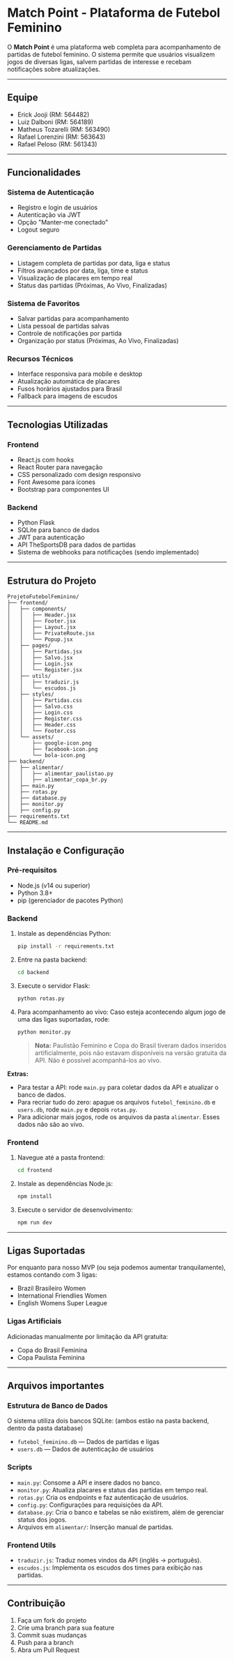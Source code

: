 # Match Point - Plataforma de Futebol Feminino

O **Match Point** é uma plataforma web completa para acompanhamento de partidas de futebol feminino. O sistema permite que usuários visualizem jogos de diversas ligas, salvem partidas de interesse e recebam notificações sobre atualizações.

---

## Equipe

- Erick Jooji (RM: 564482)
- Luiz Dalboni (RM: 564189)
- Matheus Tozarelli (RM: 563490)
- Rafael Lorenzini (RM: 563643)
- Rafael Peloso (RM: 561343)

---

## Funcionalidades

### Sistema de Autenticação
- Registro e login de usuários
- Autenticação via JWT
- Opção "Manter-me conectado"
- Logout seguro

### Gerenciamento de Partidas
- Listagem completa de partidas por data, liga e status
- Filtros avançados por data, liga, time e status
- Visualização de placares em tempo real
- Status das partidas (Próximas, Ao Vivo, Finalizadas)

### Sistema de Favoritos
- Salvar partidas para acompanhamento
- Lista pessoal de partidas salvas
- Controle de notificações por partida
- Organização por status (Próximas, Ao Vivo, Finalizadas)

### Recursos Técnicos
- Interface responsiva para mobile e desktop
- Atualização automática de placares
- Fusos horários ajustados para Brasil
- Fallback para imagens de escudos

---

## Tecnologias Utilizadas

### Frontend
- React.js com hooks
- React Router para navegação
- CSS personalizado com design responsivo
- Font Awesome para ícones
- Bootstrap para componentes UI

### Backend
- Python Flask
- SQLite para banco de dados
- JWT para autenticação
- API TheSportsDB para dados de partidas
- Sistema de webhooks para notificações (sendo implementado)

---

## Estrutura do Projeto

```
ProjetoFutebolFeminino/
├── frontend/
│   ├── components/
│   │   ├── Header.jsx
│   │   ├── Footer.jsx
│   │   ├── Layout.jsx
│   │   ├── PrivateRoute.jsx
│   │   └── Popup.jsx
│   ├── pages/
│   │   ├── Partidas.jsx
│   │   ├── Salvo.jsx
│   │   ├── Login.jsx
│   │   └── Register.jsx
│   ├── utils/
│   │   ├── traduzir.js
│   │   └── escudos.js
│   ├── styles/
│   │   ├── Partidas.css
│   │   ├── Salvo.css
│   │   ├── Login.css
│   │   ├── Register.css
│   │   ├── Header.css
│   │   └── Footer.css
│   └── assets/
│       ├── google-icon.png
│       ├── facebook-icon.png
│       └── bola-icon.png
├── backend/
│   ├── alimentar/
│   │   ├── alimentar_paulistao.py
│   │   ├── alimentar_copa_br.py
│   ├── main.py
│   ├── rotas.py
│   ├── database.py
│   ├── monitor.py
│   ├── config.py
├── requirements.txt
└── README.md
```

---

## Instalação e Configuração

### Pré-requisitos
- Node.js (v14 ou superior)
- Python 3.8+
- pip (gerenciador de pacotes Python)

### Backend

1. Instale as dependências Python:
   ```bash
   pip install -r requirements.txt
   ```
2. Entre na pasta backend:
   ```bash
   cd backend
   ```
3. Execute o servidor Flask:
   ```bash
   python rotas.py
   ```
4. Para acompanhamento ao vivo:
   Caso esteja acontecendo algum jogo de uma das ligas suportadas, rode:
   ```bash
   python monitor.py
   ```
   > **Nota:** Paulistão Feminino e Copa do Brasil tiveram dados inseridos artificialmente, pois não estavam disponíveis na versão gratuita da API. Não é possível acompanhá-los ao vivo.

**Extras:**
- Para testar a API: rode `main.py` para coletar dados da API e atualizar o banco de dados.
- Para recriar tudo do zero: apague os arquivos `futebol_feminino.db` e `users.db`, rode `main.py` e depois `rotas.py`.
- Para adicionar mais jogos, rode os arquivos da pasta `alimentar`. Esses dados não são ao vivo.

### Frontend

1. Navegue até a pasta frontend:
   ```bash
   cd frontend
   ```
2. Instale as dependências Node.js:
   ```bash
   npm install
   ```
3. Execute o servidor de desenvolvimento:
   ```bash
   npm run dev
   ```

---

## Ligas Suportadas

Por enquanto para nosso MVP (ou seja podemos aumentar tranquilamente), estamos contando com 3 ligas:

- Brazil Brasileiro Women
- International Friendlies Women
- English Womens Super League

### Ligas Artificiais 
Adicionadas manualmente por limitação da API gratuita:
- Copa do Brasil Feminina
- Copa Paulista Feminina

---

## Arquivos importantes

### Estrutura de Banco de Dados

O sistema utiliza dois bancos SQLite:
(ambos estão na pasta backend, dentro da pasta database)
- `futebol_feminino.db` — Dados de partidas e ligas
- `users.db` — Dados de autenticação de usuários

### Scripts

- `main.py`: Consome a API e insere dados no banco.
- `monitor.py`: Atualiza placares e status das partidas em tempo real.
- `rotas.py`: Cria os endpoints e faz autenticação de usuários.
- `config.py`: Configurações para requisições da API.
- `database.py`: Cria o banco e tabelas se não existirem, além de gerenciar status dos jogos.
- Arquivos em `alimentar/`: Inserção manual de partidas.

### Frontend Utils

- `traduzir.js`: Traduz nomes vindos da API (inglês → português).
- `escudos.js`: Implementa os escudos dos times para exibição nas partidas.

---

## Contribuição

1. Faça um fork do projeto
2. Crie uma branch para sua feature
3. Commit suas mudanças
4. Push para a branch
5. Abra um Pull Request
